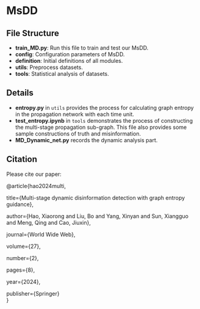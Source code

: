# MsDD

## File Structure

- **train_MD.py**: Run this file to train and test our MsDD.
- **config**: Configuration parameters of MsDD.
- **definition**: Initial definitions of all modules.
- **utils**: Preprocess datasets.
- **tools**: Statistical analysis of datasets.

## Details

- **entropy.py** in `utils` provides the process for calculating graph entropy in the propagation network with each time unit.
- **test_entropy.ipynb** in `tools` demonstrates the process of constructing the multi-stage propagation sub-graph. This file also provides some sample constructions of truth and misinformation.
- **MD_Dynamic_net.py** records the dynamic analysis part.

## Citation

Please cite our paper:

@article{hao2024multi,  

  title={Multi-stage dynamic disinformation detection with graph entropy guidance},  
  
  author={Hao, Xiaorong and Liu, Bo and Yang, Xinyan and Sun, Xiangguo and Meng, Qing and Cao, Jiuxin}, 
  
  journal={World Wide Web},
  
  volume={27},  
  
  number={2},  
  
  pages={8}, 
  
  year={2024},  
  
  publisher={Springer}  
}
